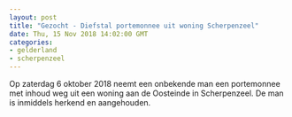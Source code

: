 ```yaml
---
layout: post
title: "Gezocht - Diefstal portemonnee uit woning Scherpenzeel"
date: Thu, 15 Nov 2018 14:02:00 GMT
categories: 
- gelderland 
- scherpenzeel 
---
```


Op zaterdag 6 oktober 2018 neemt een onbekende man een portemonnee met inhoud weg uit een woning aan de Oosteinde in Scherpenzeel. De man is inmiddels herkend en aangehouden.
